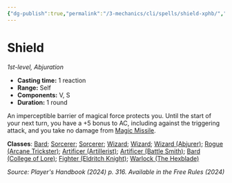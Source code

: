 ```yaml
---
{"dg-publish":true,"permalink":"/3-mechanics/cli/spells/shield-xphb/","tags":["ttrpg-cli/compendium/src/5e/xphb","ttrpg-cli/spell/class/bard","ttrpg-cli/spell/class/sorcerer","ttrpg-cli/spell/class/wizard","ttrpg-cli/spell/feat/magic-initiate","ttrpg-cli/spell/level/1st-level","ttrpg-cli/spell/school/abjuration","ttrpg-cli/spell/subclass/abjurer","ttrpg-cli/spell/subclass/arcane-trickster","ttrpg-cli/spell/subclass/artillerist","ttrpg-cli/spell/subclass/battle-smith","ttrpg-cli/spell/subclass/college-of-lore","ttrpg-cli/spell/subclass/eldritch-knight","ttrpg-cli/spell/subclass/the-hexblade"],"created":"2025-03-01T17:25:23.160-05:00","updated":"2025-03-01T18:44:36.633-05:00"}
---
```


# Shield
*1st-level, Abjuration*  


- **Casting time:** 1 reaction
- **Range:** Self
- **Components:** V, S
- **Duration:** 1 round

An imperceptible barrier of magical force protects you. Until the start of your next turn, you have a +5 bonus to AC, including against the triggering attack, and you take no damage from [Magic Missile](3-Mechanics/CLI/spells/magic-missile-xphb.md).

**Classes**: [Bard](list-spells-classes-bard); [Sorcerer](list-spells-classes-sorcerer); [Sorcerer](list-spells-classes-sorcerer); [Wizard](list-spells-classes-wizard); [Wizard](list-spells-classes-wizard); [Wizard (Abjurer)](list-spells-classes-wizard-xphb-abjurer-xphb); [Rogue (Arcane Trickster)](list-spells-classes-rogue-xphb-arcane-trickster-xphb); [Artificer (Artillerist)](list-spells-classes-artificer-artillerist-tce); [Artificer (Battle Smith)](list-spells-classes-artificer-battle-smith-tce); [Bard (College of Lore)](list-spells-classes-bard-xphb-college-of-lore-xphb); [Fighter (Eldritch Knight)](list-spells-classes-fighter-xphb-eldritch-knight-xphb); [Warlock (The Hexblade)](list-spells-classes-warlock-xphb-the-hexblade-xge)

*Source: Player's Handbook (2024) p. 316. Available in the Free Rules (2024)*